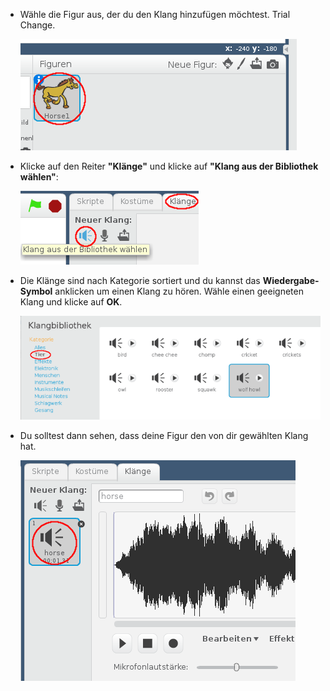 + Wähle die Figur aus, der du den Klang hinzufügen möchtest. Trial Change.
    
    ![screenshot](images/sprite-select.png)

+ Klicke auf den Reiter **"Klänge"** und klicke auf **"Klang aus der Bibliothek wählen"**:
    
    ![screenshot](images/import-sound.png)

+ Die Klänge sind nach Kategorie sortiert und du kannst das **Wiedergabe-Symbol** anklicken um einen Klang zu hören. Wähle einen geeigneten Klang und klicke auf **OK**.
    
    ![screenshot](images/choose-sound.png)

+ Du solltest dann sehen, dass deine Figur den von dir gewählten Klang hat.
    
    ![screenshot](images/sound-imported.png)